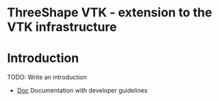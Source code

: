 # ThreeShape VTK - extension to the VTK infrastructure

Introduction
================

TODO: Write an introduction

* [Doc](./Doc) Documentation with developer guidelines

